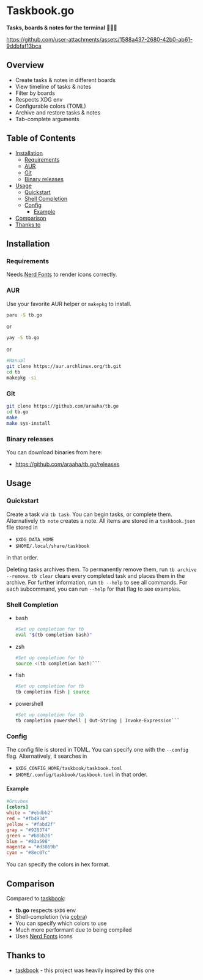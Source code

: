 # Taskbook.go
**Tasks, boards & notes for the terminal** 🚀🚀🚀

https://github.com/user-attachments/assets/1588a437-2680-42b0-ab61-9ddbfaf13bca

## Overview

* Create tasks & notes in different boards
* View timeline of tasks & notes
* Filter by boards
* Respects XDG env
* Configurable colors (TOML)
* Archive and restore tasks & notes
* Tab-complete arguments

## Table of Contents
* [Installation](#Installation)
    * [Requirements](#Requirements)
    * [AUR](#AUR)
    * [Git](#Git)
    * [Binary releases](#Binary-releases)
* [Usage](#Usage)
    * [Quickstart](#Quickstart)
    * [Shell Completion](#Shell-completion)
    * [Config](#Config)
        * [Example](#Example)
* [Comparison](#Comparison)
* [Thanks to](#Thanks-to)

## Installation
### Requirements
Needs [Nerd Fonts](https://github.com/ryanoasis/nerd-fonts) to render icons correctly.
### AUR
Use your favorite AUR helper or `makepkg` to install.
```sh
paru -S tb.go
```
or
```sh
yay -S tb.go
```
or
```sh
#Manual
git clone https://aur.archlinux.org/tb.git
cd tb
makepkg -si
```
### Git
```sh
git clone https://github.com/araaha/tb.go
cd tb.go
make
make sys-install
```
### Binary releases
You can download binaries from here:
* https://github.com/araaha/tb.go/releases

## Usage
### Quickstart
Create a task via `tb task`. You can begin tasks, or complete them. Alternatively `tb note` creates a note. All items are stored in a `taskbook.json` file stored in
* `$XDG_DATA_HOME`
* `$HOME/.local/share/taskbook`

in that order.

Deleting tasks archives them. To permanently remove them, run `tb archive --remove`. `tb clear` clears every completed task and places them in the archive. For further information, run `tb --help` to see all commands. For each subcommand, you can run `--help` for that flag to see examples.

### Shell Completion
* bash
  ```sh
  #Set up completion for tb
  eval "$(tb completion bash)"
  ```
* zsh
  ```sh
  #Set up completion for tb
  source <(tb completion bash)```
* fish
  ```sh
  #Set up completion for tb
  tb completion fish | source
  ```
* powershell
  ```sh
  #Set up completion for tb
  tb completion powershell | Out-String | Invoke-Expression```

### Config
The config file is stored in TOML. You can specify one with the `--config` flag. Alternatively, it searches in
* `$XDG_CONFIG_HOME/taskbook/taskbook.toml`
* `$HOME/.config/taskbook/taskbook.toml`
in that order.

#### Example

```toml
#Gruvbox
[colors]
white = "#ebdbb2"
red = "#fb4934"
yellow = "#fabd2f"
gray = "#928374"
green = "#b8bb26"
blue = "#83a598"
magenta = "#d3869b"
cyan = "#8ec07c"
```

You can specify the colors in hex format.

## Comparison
Compared to [taskbook](https://github.com/klaudiosinani/taskbook):

- **tb.go** respects `$XDG` env
- Shell-completion (via [cobra](https://github.com/spf13/cobra))
- You can specify which colors to use
- Much more performant due to being compiled
- Uses [Nerd Fonts](https://github.com/ryanoasis/nerd-fonts) icons

## Thanks to
* [taskbook](https://github.com/klaudiosinani/taskbook) - this project was heavily inspired by this one
